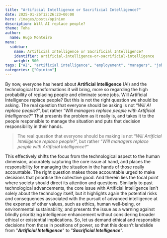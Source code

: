 ```yaml
---
title: "Artificial Intelligence or Sacrificial Intelligence?"
date: 2025-01-26T12:26:23+00:00
hero: /images/posts/opinion
description: Will AI replace people?
theme: Toha
author:
  name: Hugo Monteiro
menu:
  sidebar:
    name: Artificial Intelligence or Sacrificial Intelligence?
    identifier: artificial-intelligence-or-sacrificial-intelligence
    weight: 500
tags: ["AI", "artificial intelligence", "employement", "managers", "jobs"]
categories: ["Opinion"]
---
```


By now, everyone has heard about **Artificial Intelligence** (AI) and the technological transformations it will bring, more so regarding the high probability of replacing people and eliminate some jobs. Will Artificial Intelligence replace people?
But this is not the right question we should be asking.
The real question that everyone should be asking is not “*Will AI replace people?*”, but rather “*Will managers replace people with Artificial Intelligence?*”
That presents the problem as it really is, and takes it to the people responsible to manage the situation and puts that decision responsibility in their hands.   

> The real question that everyone should be making is not “*Will Artificial Intelligence replace people?*”, but rather “*Will managers replace people with Artificial Intelligence?*”
> 

This effectively shifts the focus from the technological aspect to the human dimension, accurately capturing the core issue at hand, and places the responsibility for managing the situation in the hands of those really accountable.
The right question makes those accountable urged to make decisions that prioritise the collective good.
And therein lies the focal point where society should direct its attention and questions.
Similarly to past technological advancements, the core issue with Artificial Intelligence isn't solely about the technology itself, but it highlights again the potential risks and consequences associated with the pursuit of advanced intelligence at the expense of other values, such as ethics, human well-being, or environmental sustainability, and presents the issue as a warning against blindly prioritizing intelligence enhancement without considering broader ethical or existential implications.
So, let us demand ethical and responsible decisions from those in positions of power, so that this doesn’t landslide from "***Artificial Intelligence***" to "***Sacrificial Intelligence***".
